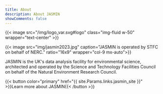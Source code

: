 ```yaml
---
title: About
description: About JASMIN
showComments: false
---
```


{{< image src="/img/logo_var.svg#logo" class="img-fluid w-50" wrapper="text-center" >}}

{{< image src="img/jasmin2023.jpg" caption="JASMIN is operated by STFC on behalf of NERC." ratio="16x9" wrapper="col-9 mx-auto">}}

JASMIN is the UK's data analysis facility for environmental science, architected and operated by the Science and Technology Facilities Council on behalf of the Natural Environment Research Council.

{{< button color="primary" href="{{ site.Params.links.jasmin_site }}" >}}Learn more about JASMIN{{< /button >}}
